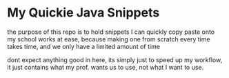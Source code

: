 # My Quickie Java Snippets
the purpose of this repo is to hold snippets I can quickly copy paste onto my school works at ease, because making one from scratch every time takes time, and we only have a limited amount of time

dont expect anything good in here, its simply just to speed up my workflow, it just contains what my prof. wants us to use, not what I want to use.
